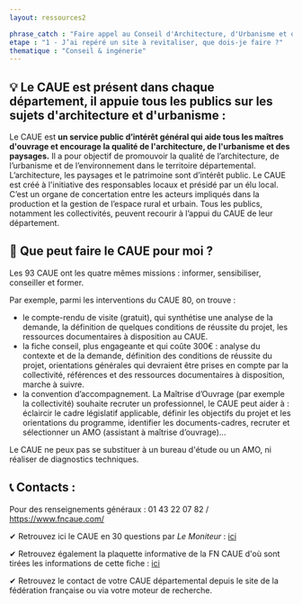 ```yaml
---
layout: ressources2

phrase_catch : "Faire appel au Conseil d'Architecture, d'Urbanisme et de l'environnement (CAUE) de votre département"
etape : "1 - J’ai repéré un site à revitaliser, que dois-je faire ?"
thematique : "Conseil & ingénerie"
---
```

## 💡 Le CAUE est présent dans chaque département, il appuie tous les publics sur les sujets d'architecture et d'urbanisme :

Le CAUE est **un service public d’intérêt général qui aide tous les maîtres d'ouvrage et encourage la qualité de l'architecture, de l'urbanisme et des paysages.**
Il a pour objectif de promouvoir la qualité de l’architecture, de l’urbanisme et de l’environnement dans le territoire départemental. L’architecture, les paysages et le patrimoine sont d’intérêt public.
Le CAUE est créé à l'initiative des responsables locaux et présidé par un élu local. C’est un organe de concertation entre les acteurs impliqués dans la production et la gestion de l’espace rural et urbain. Tous les publics, notamment les collectivités, peuvent recourir à l’appui du CAUE de leur département.

 
## 🚀 Que peut faire le CAUE pour moi ?
Les 93 CAUE ont les quatre mêmes missions : informer, sensibiliser, conseiller et former.

Par exemple, parmi les interventions du CAUE 80, on trouve :
- le compte-rendu de visite (gratuit), qui synthétise une analyse de la demande, la définition de quelques conditions de réussite du projet, les ressources documentaires à disposition au CAUE.
- la fiche conseil, plus engageante et qui coûte 300€ : analyse du contexte et de la demande, définition des conditions de réussite du projet, orientations générales qui devraient être prises en compte par la collectivité,  références et des ressources documentaires à disposition, marche à suivre.
- la convention d’accompagnement. La Maîtrise d’Ouvrage (par exemple la collectivité) souhaite recruter un professionnel, le CAUE peut aider à : éclaircir le cadre législatif applicable, définir les objectifs du projet et les orientations du programme, identifier les documents-cadres, recruter et sélectionner un AMO (assistant à maîtrise d’ouvrage)...

Le CAUE ne peux pas se substituer à un bureau d'étude ou un AMO, ni réaliser de diagnostics techniques.


## 📞 Contacts :
Pour des renseignements généraux :  01 43 22 07 82 / https://www.fncaue.com/

✔ Retrouvez ici le CAUE en 30 questions par *Le Moniteur* : [ici](https://www.fncaue.com/wp-content/uploads/2015/08/Le-CAUE-en-30-questions-Le-Moniteur.pdf)

✔ Retrouvez également la plaquette informative de la FN CAUE d'où sont tirées les informations de cette fiche : [ici](https://www.fncaue.com/wp-content/uploads/2015/08/plaquette-3-volets-CAUE-basse-def.pdf)

✔ Retrouvez le contact de votre CAUE départemental depuis le site de la fédération française ou via votre moteur de recherche.

